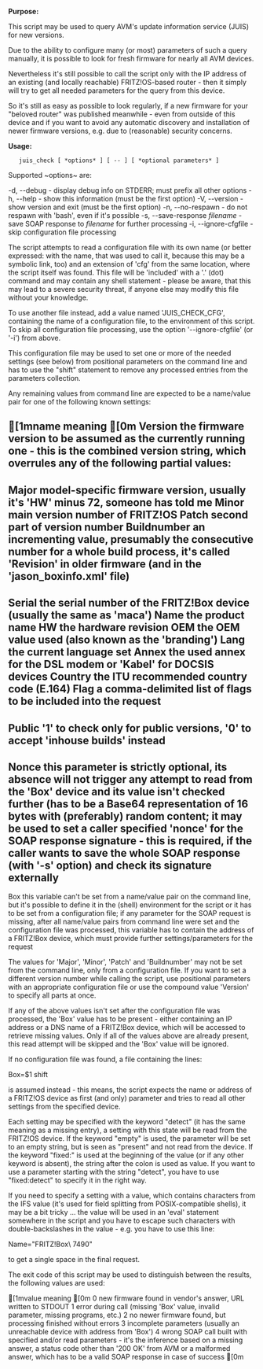 **Purpose:**

This script may be used to query AVM's update information service (JUIS) for new versions.

Due to the ability to configure many (or most) parameters of such a query manually, it is
possible to look for fresh firmware for nearly all AVM devices.

Nevertheless it's still possible to call the script only with the IP address of an existing
(and locally reachable) FRITZ!OS-based router - then it simply will try to get all needed
parameters for the query from this device.

So it's still as easy as possible to look regularly, if a new firmware for your "beloved
router" was published meanwhile - even from outside of this device and if you want to avoid
any automatic discovery and installation of newer firmware versions, e.g. due to (reasonable)
security concerns.

**Usage:**

```
   juis_check [ *options* ] [ -- ] [ *optional parameters* ]
```

Supported ~options~ are:

-d, --debug                  - display debug info on STDERR; must prefix all other options
-h, --help                   - show this information (must be the first option)
-V, --version                - show version and exit (must be the first option)
-n, --no-respawn             - do not respawn with 'bash', even if it's possible
-s, --save-response *filename* - save SOAP response to *filename* for further processing
-i, --ignore-cfgfile         - skip configuration file processing

The script attempts to read a configuration file with its own name (or better expressed:
with the name, that was used to call it, because this may be a symbolic link, too) and an
extension of 'cfg' from the same location, where the script itself was found. This file will
be 'included' with a '.' (dot) command and may contain any shell statement - please be aware,
that this may lead to a severe security threat, if anyone else may modify this file without your
knowledge.

To use another file instead, add a value named 'JUIS_CHECK_CFG', containing the name of a
configuration file, to the environment of this script. To skip all configuration file
processing, use the option '--ignore-cfgfile' (or '-i') from above.

This configuration file may be used to set one or more of the needed settings (see below)
from positional parameters on the command line and has to use the "shift" statement to
remove any processed entries from the parameters collection.

Any remaining values from command line are expected to be a name/value pair for one of the
following known settings:

[1mname        meaning
[0m
Version     the firmware version to be assumed as the currently running one - this is the
            combined version string, which overrules any of the following partial values:
-----------------------------------------------------------------------------------------------
Major       model-specific firmware version, usually it's 'HW' minus 72, someone has told me
Minor       main version number of FRITZ!OS
Patch       second part of version number
Buildnumber an incrementing value, presumably the consecutive number for a whole build process,
            it's called 'Revision' in older firmware (and in the 'jason_boxinfo.xml' file)
-----------------------------------------------------------------------------------------------
Serial      the serial number of the FRITZ!Box device (usually the same as 'maca')
Name        the product name
HW          the hardware revision
OEM         the OEM value used (also known as the 'branding')
Lang        the current language set
Annex       the used annex for the DSL modem or 'Kabel' for DOCSIS devices
Country     the ITU recommended country code (E.164)
Flag        a comma-delimited list of flags to be included into the request
-----------------------------------------------------------------------------------------------
Public      '1' to check only for public versions, '0' to accept 'inhouse builds' instead
-----------------------------------------------------------------------------------------------
Nonce       this parameter is strictly optional, its absence will not trigger any attempt to
            read from the 'Box' device and its value isn't checked further (has to be a Base64
            representation of 16 bytes with (preferably) random content; it may be used to set
            a caller specified 'nonce' for the SOAP response signature - this is required, if
            the caller wants to save the whole SOAP response (with '-s' option) and check its
            signature externally
-----------------------------------------------------------------------------------------------
Box         this variable can't be set from a name/value pair on the command line, but it's
            possible to define it in the (shell) environment for the script or it has to be set
            from a configuration file; if any parameter for the SOAP request is missing, after
            all name/value pairs from command line were set and the configuration file was
            processed, this variable has to contain the address of a FRITZ!Box device, which
            must provide further settings/parameters for the request

The values for 'Major', 'Minor', 'Patch' and 'Buildnumber' may not be set from the command
line, only from a configuration file. If you want to set a different version number while
calling the script, use positional parameters with an appropriate configuration file or use
the compound value 'Version' to specify all parts at once.

If any of the above values isn't set after the configuration file was processed, the 'Box'
value has to be present - either containing an IP address or a DNS name of a FRITZ!Box
device, which will be accessed to retrieve missing values. Only if all of the values above
are already present, this read attempt will be skipped and the 'Box' value will be ignored.

If no configuration file was found, a file containing the lines:

Box=$1
shift

is assumed instead - this means, the script expects the name or address of a FRITZ!OS device
as first (and only) parameter and tries to read all other settings from the specified device.

Each setting may be specified with the keyword "detect" (it has the same meaning as a missing
entry), a setting with this state will be read from the FRITZ!OS device. If the keyword "empty"
is used, the parameter will be set to an empty string, but is seen as "present" and not read
from the device. If the keyword "fixed:" is used at the beginning of the value (or if any
other keyword is absent), the string after the colon is used as value. If you want to use a
parameter starting with the string "detect", you have to use "fixed:detect" to specify it
in the right way.

If you need to specify a setting with a value, which contains characters from the IFS value
(it's used for field splitting from POSIX-compatible shells), it may be a bit tricky ... the
value will be used in an 'eval' statement somewhere in the script and you have to escape such
characters with double-backslashes in the value - e.g. you have to use this line:

Name="FRITZ!Box\\ 7490"

to get a single space in the final request.

The exit code of this script may be used to distinguish between the results, the following
values are used:

[1mvalue  meaning
[0m
0      new firmware found in vendor's answer, URL written to STDOUT
1      error during call (missing 'Box' value, invalid parameter, missing programs, etc.)
2      no newer firmware found, but processing finished without errors
3      incomplete parameters (usually an unreachable device with address from 'Box')
4      wrong SOAP call built with specified and/or read parameters - it's the inference based
       on a missing answer, a status code other than '200 OK' from AVM or a malformed answer,
       which has to be a valid SOAP response in case of success
[0m
